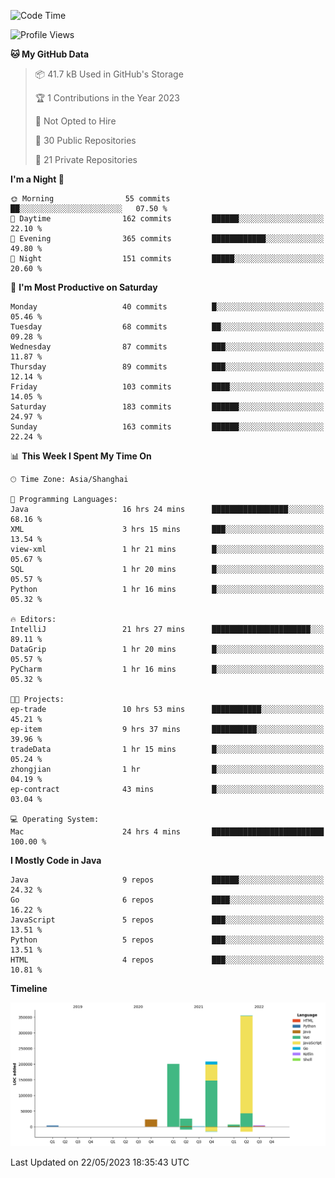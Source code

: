 <!--START_SECTION:waka-->
![Code Time](http://img.shields.io/badge/Code%20Time-1%2C809%20hrs%2053%20mins-blue)

![Profile Views](http://img.shields.io/badge/Profile%20Views-0-blue)

**🐱 My GitHub Data** 

> 📦 41.7 kB Used in GitHub's Storage 
 > 
> 🏆 1 Contributions in the Year 2023
 > 
> 🚫 Not Opted to Hire
 > 
> 📜 30 Public Repositories 
 > 
> 🔑 21 Private Repositories 
 > 
**I'm a Night 🦉** 

```text
🌞 Morning                55 commits          ██░░░░░░░░░░░░░░░░░░░░░░░   07.50 % 
🌆 Daytime                162 commits         ██████░░░░░░░░░░░░░░░░░░░   22.10 % 
🌃 Evening                365 commits         ████████████░░░░░░░░░░░░░   49.80 % 
🌙 Night                  151 commits         █████░░░░░░░░░░░░░░░░░░░░   20.60 % 
```
📅 **I'm Most Productive on Saturday** 

```text
Monday                   40 commits          █░░░░░░░░░░░░░░░░░░░░░░░░   05.46 % 
Tuesday                  68 commits          ██░░░░░░░░░░░░░░░░░░░░░░░   09.28 % 
Wednesday                87 commits          ███░░░░░░░░░░░░░░░░░░░░░░   11.87 % 
Thursday                 89 commits          ███░░░░░░░░░░░░░░░░░░░░░░   12.14 % 
Friday                   103 commits         ████░░░░░░░░░░░░░░░░░░░░░   14.05 % 
Saturday                 183 commits         ██████░░░░░░░░░░░░░░░░░░░   24.97 % 
Sunday                   163 commits         ██████░░░░░░░░░░░░░░░░░░░   22.24 % 
```


📊 **This Week I Spent My Time On** 

```text
🕑︎ Time Zone: Asia/Shanghai

💬 Programming Languages: 
Java                     16 hrs 24 mins      █████████████████░░░░░░░░   68.16 % 
XML                      3 hrs 15 mins       ███░░░░░░░░░░░░░░░░░░░░░░   13.54 % 
view-xml                 1 hr 21 mins        █░░░░░░░░░░░░░░░░░░░░░░░░   05.67 % 
SQL                      1 hr 20 mins        █░░░░░░░░░░░░░░░░░░░░░░░░   05.57 % 
Python                   1 hr 16 mins        █░░░░░░░░░░░░░░░░░░░░░░░░   05.32 % 

🔥 Editors: 
IntelliJ                 21 hrs 27 mins      ██████████████████████░░░   89.11 % 
DataGrip                 1 hr 20 mins        █░░░░░░░░░░░░░░░░░░░░░░░░   05.57 % 
PyCharm                  1 hr 16 mins        █░░░░░░░░░░░░░░░░░░░░░░░░   05.32 % 

🐱‍💻 Projects: 
ep-trade                 10 hrs 53 mins      ███████████░░░░░░░░░░░░░░   45.21 % 
ep-item                  9 hrs 37 mins       ██████████░░░░░░░░░░░░░░░   39.96 % 
tradeData                1 hr 15 mins        █░░░░░░░░░░░░░░░░░░░░░░░░   05.24 % 
zhongjian                1 hr                █░░░░░░░░░░░░░░░░░░░░░░░░   04.19 % 
ep-contract              43 mins             █░░░░░░░░░░░░░░░░░░░░░░░░   03.04 % 

💻 Operating System: 
Mac                      24 hrs 4 mins       █████████████████████████   100.00 % 
```

**I Mostly Code in Java** 

```text
Java                     9 repos             ██████░░░░░░░░░░░░░░░░░░░   24.32 % 
Go                       6 repos             ████░░░░░░░░░░░░░░░░░░░░░   16.22 % 
JavaScript               5 repos             ███░░░░░░░░░░░░░░░░░░░░░░   13.51 % 
Python                   5 repos             ███░░░░░░░░░░░░░░░░░░░░░░   13.51 % 
HTML                     4 repos             ███░░░░░░░░░░░░░░░░░░░░░░   10.81 % 
```



**Timeline**

![Lines of Code chart](https://raw.githubusercontent.com/youtiaoguagua/youtiaoguagua/master/assets/bar_graph.png)


 Last Updated on 22/05/2023 18:35:43 UTC
<!--END_SECTION:waka-->